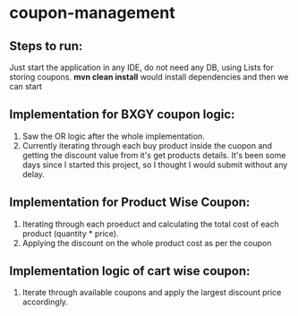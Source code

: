 # coupon-management
## Steps to run:
  Just start the application in any IDE, do not need any DB, using Lists for storing coupons. 
  **mvn clean install** would install dependencies and then we can start
  

## Implementation for BXGY coupon logic:
1. Saw the OR logic after the whole implementation.
2. Currently iterating through each buy product inside the cuopon and getting the discount value from it's get products details. It's been some days since I started this project, so I thought I would submit without any delay.

## Implementation for Product Wise Coupon:
1. Iterating through each proeduct and calculating the total cost of each product (quantity * price).
2. Applying the discount on the whole product cost as per the coupon

## Implementation logic of cart wise coupon:
1. Iterate through available coupons and apply the largest discount price accordingly.
